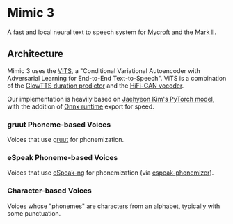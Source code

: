 # Mimic 3

A fast and local neural text to speech system for [Mycroft](https://mycroft.ai/) and the [Mark II](https://mycroft.ai/product/mark-ii/).


## Architecture

Mimic 3 uses the [VITS](https://arxiv.org/abs/2106.06103), a "Conditional Variational Autoencoder with Adversarial Learning for End-to-End Text-to-Speech". VITS is a combination of the [GlowTTS duration predictor](https://arxiv.org/abs/2005.11129) and the [HiFi-GAN vocoder](https://arxiv.org/abs/2010.05646).

Our implementation is heavily based on [Jaehyeon Kim's PyTorch model](https://github.com/jaywalnut310/vits), with the addition of [Onnx runtime](https://onnxruntime.ai/) export for speed. 


### gruut Phoneme-based Voices

Voices that use [gruut](https://github.com/rhasspy/gruut/) for phonemization.


### eSpeak Phoneme-based Voices

Voices that use [eSpeak-ng](https://github.com/espeak-ng/espeak-ng) for phonemization (via [espeak-phonemizer](https://github.com/rhasspy/espeak-phonemizer)).


### Character-based Voices

Voices whose "phonemes" are characters from an alphabet, typically with some punctuation.
